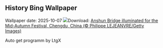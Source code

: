 ## History Bing Wallpaper
Wallpaper date: 2025-10-07
![](https://www.bing.com/th?id=OHR.AnshunBridge_EN-US0059795497_UHD.jpg&w=1000)Download: [Anshun Bridge illuminated for the Mid-Autumn Festival, Chengdu, China (© Philippe LEJEANVRE/Getty Images)](https://www.bing.com/th?id=OHR.AnshunBridge_EN-US0059795497_UHD.jpg)

Auto get programm by LtgX
